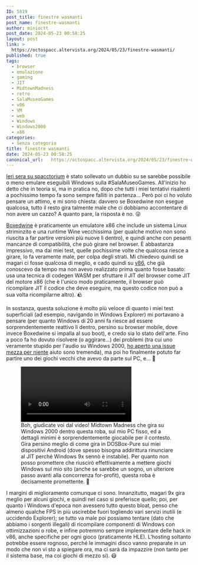 ```yaml
---
ID: 5819
post_title: finestre wasmanti
post_name: finestre-wasmanti
author: minioctt
post_date: 2024-05-23 00:58:25
layout: post
link: >
  https://octospacc.altervista.org/2024/05/23/finestre-wasmanti/
published: true
tags:
  - browser
  - emulazione
  - gaming
  - JIT
  - MidtownMadness
  - retro
  - SalaMuseoGames
  - v86
  - VM
  - web
  - Windows
  - Windows2000
  - x86
categories:
  - Senza categoria
title: finestre wasmanti
date: 2024-05-23 00:58:25
canonical_url:   https://octospacc.altervista.org/2024/05/23/finestre-wasmanti/
---
```

<!-- wp:paragraph -->
<p><a href="https://matrix.to/#/!vwmDGYVJvlMFABfAUc:matrix.org/$afE_yDHjxdaVVyTf7_CKCB_PXkYbk6x81L3j2vLgJk8">Ieri sera su spacctorium</a> è stato sollevato un dubbio su se sarebbe possibile o meno emulare eseguibili Windows sulla #SalaMuseoGames. All'inizio ho detto che in teoria si, ma in pratica no, dopo che tutti i miei tentativi risalenti a pochissimo tempo fa sono sempre falliti in partenza... Però poi ci ho voluto pensare un attimo, e mi sono chiesta: davvero se Boxedwine non esegue qualcosa, tutto il resto gira talmente male che ci dobbiamo accontentare di non avere un cazzo? A quanto pare, la risposta è no. 😜</p>
<!-- /wp:paragraph -->

<!-- wp:paragraph -->
<p><a href="https://www.boxedwine.org/">Boxedwine</a> è praticamente un emulatore x86 che include un sistema Linux striminzito e una runtime Wine vecchissima (per qualche motivo non sono riuscita a far partire versioni più nuove lì dentro), e quindi anche con pesanti mancanze di compatibilità, che può girare nel browser. È abbastanza impressivo, ma dai miei test, quelle pochissime volte che qualcosa riesce a girare, lo fa veramente male, per colpa degli strati. Mi chiedevo quindi se magari ci fosse qualcosa di meglio, e cado quindi su <a href="https://github.com/copy/v86">v86</a>, che già conoscevo da tempo ma non avevo realizzato prima quanto fosse basato: usa una tecnica di codegen WASM per sfruttare il JIT del browser come JIT del motore x86 (che è l'unico modo praticamente, il browser può ricompilare JIT il codice che deve eseguire, ma questo codice non può a sua volta ricompilarne altro). 🪨</p>
<!-- /wp:paragraph -->

<!-- wp:paragraph -->
<p>In sostanza, questa soluzione è molto più veloce di quanto i miei test superficiali (ad esempio, navigando in Windows Explorer) mi portavano a pensare (per quanto Windows di 20 anni fa riesce ad essere sorprendentemente reattivo lì dentro, persino su browser mobile, dove invece Boxedwine si impalla al suo boot), e credo sia lo stato dell'arte. Fino a poco fa ho dovuto risolvere (o aggirare...) dei problemi (tra cui uno veramente stupido per l'audio su Windows 2000, <a href="https://github.com/copy/v86/issues/1049">ho aperto una issue mezza per niente</a> aiuto sono tremenda), ma poi ho finalmente potuto far partire uno dei giochi vecchi che avevo da parte sul PC, e... 🤫️</p>
<!-- /wp:paragraph -->

<!-- wp:paragraph -->
<p></p>
<!-- /wp:paragraph -->

<!-- wp:video {"id":5818} -->
<figure class="wp-block-video"><video controls src="{{site.cdnurl}}/assets/uploads/2024/05/simplescreenrecorder-2024-05-23_00.17.18.mp4"></video><figcaption class="wp-element-caption">Boh, giudicate voi dal video! Midtown Madness che gira su Windows 2000 dentro questa roba, sul mio PC fisso, ed a dettagli minimi è sorprendentemente giocabile per il contesto. Gira persino meglio di come gira in DOSBox-Pure sui miei dispositivi Android (dove spesso bisogna addirittura rinunciare al JIT perché Windows 9x sennò è instabile). Per quanto non posso promettere che riuscirò effettivamente a mettere giochi Windows sul mio sito (anche se sarebbe un sogno, un ulteriore passo avanti alla concorrenza for-profit), questa roba è decisamente promettente. 🤯️</figcaption></figure>
<!-- /wp:video -->

<!-- wp:paragraph -->
<p></p>
<!-- /wp:paragraph -->

<!-- wp:paragraph -->
<p>I margini di miglioramento comunque ci sono. Innanzitutto, magari 9x gira meglio per alcuni giochi, e quindi nel caso si preferisce quello; poi, per quanto i Windows d'epoca non avessero tutto questo bloat, penso che almeno qualche FPS in più uscirebbe fuori togliendo vari servizi inutili (e uccidendo Explorer); se tutto va male poi possiamo tentare (dato che abbiamo i sorgenti illegali) di ricompilare componenti di Windows con ottimizzazioni o robe, e infine potremmo sempre implementare delle hack in v86, anche specifiche per ogni gioco (praticamente HLE). L'hosting soltanto potrebbe essere rognoso, perché le immagini disco vanno preparate in un modo che non vi sto a spiegare ora, ma ci sarà da impazzire (non tanto per il sistema base, ma coi giochi di mezzo si). 😷</p>
<!-- /wp:paragraph -->